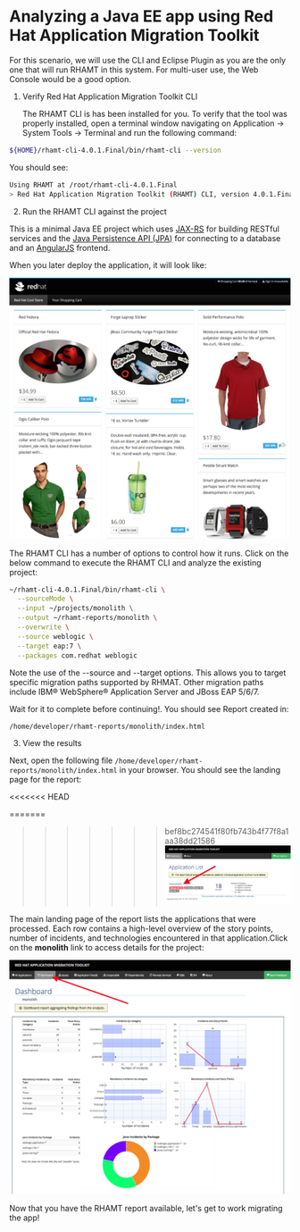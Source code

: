 # Analyzing a Java EE app using Red Hat Application Migration Toolkit

For this scenario, we will use the CLI and Eclipse Plugin as you are the only one that will run RHAMT in this system. For multi-user use, the Web Console would be a good option.

1. Verify Red Hat Application Migration Toolkit CLI

   The RHAMT CLI is has been installed for you. To verify that the tool was properly installed, open a terminal window navigating on Application → System Tools → Terminal and run the following command:

```bash
${HOME}/rhamt-cli-4.0.1.Final/bin/rhamt-cli --version
```

You should see:

```bash
Using RHAMT at /root/rhamt-cli-4.0.1.Final
> Red Hat Application Migration Toolkit (RHAMT) CLI, version 4.0.1.Final.
```

2. Run the RHAMT CLI against the project

This is a minimal Java EE project which uses [JAX-RS](https://docs.oracle.com/javaee/7/tutorial/jaxrs.htm) for building RESTful services and the [Java Persistence API \(JPA\)](https://docs.oracle.com/javaee/7/tutorial/partpersist.htm) for connecting to a database and an [AngularJS](https://angularjs.org/) frontend.

When you later deploy the application, it will look like:

![CoolStore Monolith](../images/scenario1/image27.png)

The RHAMT CLI has a number of options to control how it runs. Click on the below command to execute the RHAMT CLI and analyze the existing project:

```bash
~/rhamt-cli-4.0.1.Final/bin/rhamt-cli \
  --sourceMode \
  --input ~/projects/monolith \
  --output ~/rhamt-reports/monolith \
  --overwrite \
  --source weblogic \
  --target eap:7 \
  --packages com.redhat weblogic
```

Note the use of the --source and --target options. This allows you to target specific migration paths supported by RHMAT. Other migration paths include IBM® WebSphere® Application Server and JBoss EAP 5/6/7.

Wait for it to complete before continuing!. You should see Report created in:

```bash
/home/developer/rhamt-reports/monolith/index.html
```

3. View the results

Next, open the following file `/home/developer/rhamt-reports/monolith/index.html` in your browser. You should see the landing page for the report:

<<<<<<< HEAD

=======
>>>>>>> bef8bc274541f80fb743b4f77f8a1aa38dd21586
![Landing Page](../images/scenario1/image19.png)

The main landing page of the report lists the applications that were processed. Each row contains a high-level overview of the story points, number of incidents, and technologies encountered in that application.Click on the **monolith** link to access details for the project:

![Project Overview](../images/scenario1/image52.png)

Now that you have the RHAMT report available, let's get to work migrating the app!  


